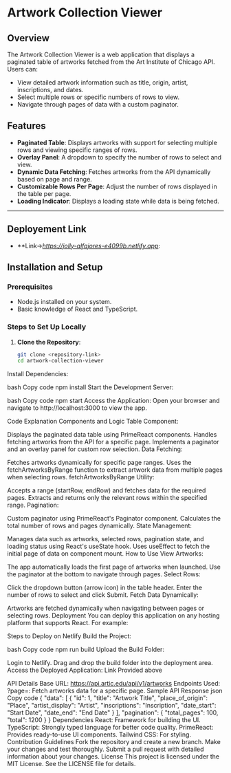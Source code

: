 # Artwork Collection Viewer

## Overview
The Artwork Collection Viewer is a web application that displays a paginated table of artworks fetched from the Art Institute of Chicago API. Users can:
- View detailed artwork information such as title, origin, artist, inscriptions, and dates.
- Select multiple rows or specific numbers of rows to view.
- Navigate through pages of data with a custom paginator.

## Features
- **Paginated Table**: Displays artworks with support for selecting multiple rows and viewing specific ranges of rows.
- **Overlay Panel**: A dropdown to specify the number of rows to select and view.
- **Dynamic Data Fetching**: Fetches artworks from the API dynamically based on page and range.
- **Customizable Rows Per Page**: Adjust the number of rows displayed in the table per page.
- **Loading Indicator**: Displays a loading state while data is being fetched.

---
## Deployement Link
- **Link->*https://jolly-alfajores-e4099b.netlify.app*:

## Installation and Setup

### Prerequisites
- Node.js installed on your system.
- Basic knowledge of React and TypeScript.

### Steps to Set Up Locally

1. **Clone the Repository**:
   ```bash
   git clone <repository-link>
   cd artwork-collection-viewer
Install Dependencies:

bash
Copy code
npm install
Start the Development Server:

bash
Copy code
npm start
Access the Application: Open your browser and navigate to http://localhost:3000 to view the app.

Code Explanation
Components and Logic
Table Component:

Displays the paginated data table using PrimeReact components.
Handles fetching artworks from the API for a specific page.
Implements a paginator and an overlay panel for custom row selection.
Data Fetching:

Fetches artworks dynamically for specific page ranges.
Uses the fetchArtworksByRange function to extract artwork data from multiple pages when selecting rows.
fetchArtworksByRange Utility:

Accepts a range (startRow, endRow) and fetches data for the required pages.
Extracts and returns only the relevant rows within the specified range.
Pagination:

Custom paginator using PrimeReact's Paginator component.
Calculates the total number of rows and pages dynamically.
State Management:

Manages data such as artworks, selected rows, pagination state, and loading status using React's useState hook.
Uses useEffect to fetch the initial page of data on component mount.
How to Use
View Artworks:

The app automatically loads the first page of artworks when launched.
Use the paginator at the bottom to navigate through pages.
Select Rows:

Click the dropdown button (arrow icon) in the table header.
Enter the number of rows to select and click Submit.
Fetch Data Dynamically:

Artworks are fetched dynamically when navigating between pages or selecting rows.
Deployment
You can deploy this application on any hosting platform that supports React. For example:

Steps to Deploy on Netlify
Build the Project:

bash
Copy code
npm run build
Upload the Build Folder:

Login to Netlify.
Drag and drop the build folder into the deployment area.
Access the Deployed Application:
Link Provided above 

API Details
Base URL: https://api.artic.edu/api/v1/artworks
Endpoints Used:
?page=<number>: Fetch artworks data for a specific page.
Sample API Response
json
Copy code
{
  "data": [
    {
      "id": 1,
      "title": "Artwork Title",
      "place_of_origin": "Place",
      "artist_display": "Artist",
      "inscriptions": "Inscription",
      "date_start": "Start Date",
      "date_end": "End Date"
    }
  ],
  "pagination": {
    "total_pages": 100,
    "total": 1200
  }
}
Dependencies
React: Framework for building the UI.
TypeScript: Strongly typed language for better code quality.
PrimeReact: Provides ready-to-use UI components.
Tailwind CSS: For styling.
Contribution Guidelines
Fork the repository and create a new branch.
Make your changes and test thoroughly.
Submit a pull request with detailed information about your changes.
License
This project is licensed under the MIT License. See the LICENSE file for details.
